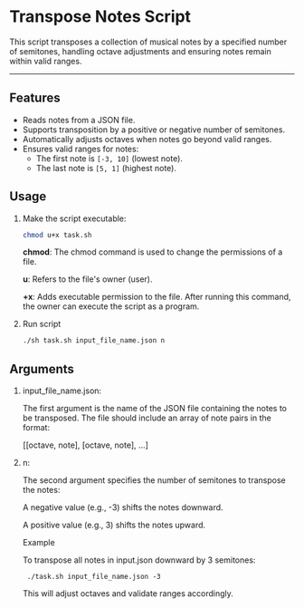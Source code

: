 # Transpose Notes Script

This script transposes a collection of musical notes by a specified number of
semitones, handling octave adjustments and ensuring notes remain within valid
ranges.

---

## Features

- Reads notes from a JSON file.
- Supports transposition by a positive or negative number of semitones.
- Automatically adjusts octaves when notes go beyond valid ranges.
- Ensures valid ranges for notes:
  - The first note is `[-3, 10]` (lowest note).
  - The last note is `[5, 1]` (highest note).

## Usage

1. Make the script executable:
   ```bash
   chmod u+x task.sh
   ```

    **chmod**: The chmod command is used to change the permissions of a file.

    **u**: Refers to the file's owner (user).

    **+x**: Adds executable permission to the file. After running this command, the owner can execute the script as a program.

2. Run script
   ```bash
   ./sh task.sh input_file_name.json n
   ```

## Arguments

1. input_file_name.json:

    The first argument is the name of the JSON file containing the notes to be transposed. The file should include an array of note pairs in the format:

    [[octave, note], [octave, note], ...]

2. n:

    The second argument specifies the number of semitones to transpose the notes:

    A negative value (e.g., -3) shifts the notes downward.

    A positive value (e.g., 3) shifts the notes upward.

    Example

    To transpose all notes in input.json downward by 3 semitones:

        ./task.sh input_file_name.json -3

    This will adjust octaves and validate ranges accordingly.
